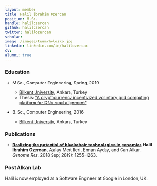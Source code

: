 ```yaml
---
layout: member
title: Halil İbrahim Özercan
position: M.Sc. 
handle: halilozercan
github: halilozercan
twitter: halilozercan
scholar: 
image: /images/team/holosko.jpg
linkedin: linkedin.com/in/halilozercan
cv: 
alumni: true
---
```


### Education
  
- M.Sc., Computer Engineering, Spring, 2019
  - [Bilkent University](http://www.cs.bilkent.edu.tr/), Ankara, Turkey 
  - Thesis: ["A cryptocurrency incentivized voluntary grid computing platform for DNA read alignment"](https://tez.yok.gov.tr/UlusalTezMerkezi/tezDetay.jsp?id=GBP9_s_CeuzDAn-CaOlOmQ&no=-nn8esht_gQgWS7bJ_mYEw).
  
- B. Sc., Computer Engineering, 2016 
  - [Bilkent University](http://www.cs.bilkent.edu.tr/), Ankara, Turkey

### Publications

- [**Realizing the potential of blockchain technologies in genomics**](https://www.ncbi.nlm.nih.gov/pmc/articles/PMC6120626/) **Halil Ibrahim Ozercan**, Atalay Mert Ileri, Erman Ayday, and Can Alkan. *Genome Res.* 2018 Sep; 28(9): 1255–1263. 

### Post Alkan Lab
 Halil is now employed as a Software Engineer at Google in London, UK.
